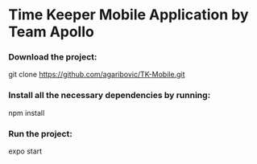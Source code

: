 # Time Keeper Mobile Application by Team Apollo
### Download the project: 
git clone https://github.com/agaribovic/TK-Mobile.git <br/> 
### Install all the necessary dependencies by running: 
npm install <br/>
### Run the project:
expo start <br/>
